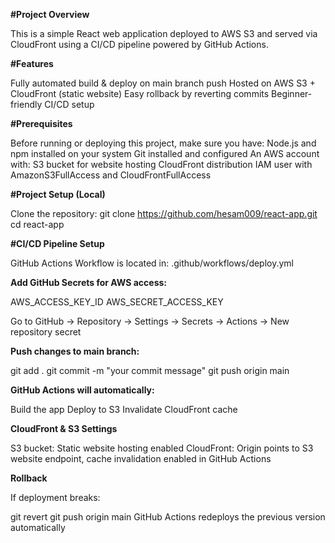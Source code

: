 **#Project Overview**

This is a simple React web application deployed to AWS S3 and served via CloudFront using a CI/CD pipeline powered by GitHub Actions.

**#Features**

Fully automated build & deploy on main branch push
Hosted on AWS S3 + CloudFront (static website)
Easy rollback by reverting commits
Beginner-friendly CI/CD setup

**#Prerequisites**

Before running or deploying this project, make sure you have:
Node.js and npm installed on your system
Git installed and configured
An AWS account with:
S3 bucket for website hosting
CloudFront distribution
IAM user with AmazonS3FullAccess and CloudFrontFullAccess

**#Project Setup (Local)**

Clone the repository:
git clone https://github.com/hesam009/react-app.git
cd react-app

**#CI/CD Pipeline Setup**

GitHub Actions Workflow is located in:
.github/workflows/deploy.yml


**Add GitHub Secrets for AWS access:**

AWS_ACCESS_KEY_ID
AWS_SECRET_ACCESS_KEY

Go to GitHub → Repository → Settings → Secrets → Actions → New repository secret

**Push changes to main branch:**

git add .
git commit -m "your commit message"
git push origin main


**GitHub Actions will automatically:**

Build the app
Deploy to S3
Invalidate CloudFront cache

**CloudFront & S3 Settings**

S3 bucket: Static website hosting enabled
CloudFront: Origin points to S3 website endpoint, cache invalidation enabled in GitHub Actions

**Rollback**

If deployment breaks:

git revert <commit-id>
git push origin main
GitHub Actions redeploys the previous version automatically
